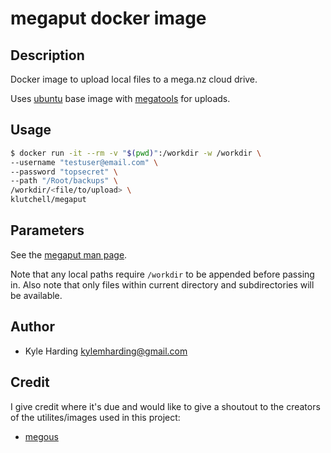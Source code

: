 # megaput docker image #

## Description ##

Docker image to upload local files to a mega.nz cloud drive.

Uses [ubuntu](https://hub.docker.com/_/ubuntu/) base image with [megatools](https://github.com/megous/megatools) for uploads.

## Usage ##

```bash
$ docker run -it --rm -v "$(pwd)":/workdir -w /workdir \
--username "testuser@email.com" \
--password "topsecret" \
--path "/Root/backups" \
/workdir/<file/to/upload> \
klutchell/megaput
```

## Parameters ##

See the [megaput man page](https://megatools.megous.com/man/megaput.html).

Note that any local paths require ```/workdir``` to be appended before passing in. Also note that only files within current directory and subdirectories will be available.

## Author ##

* Kyle Harding <kylemharding@gmail.com>

## Credit ##

I give credit where it's due and would like to give a shoutout to the creators of the utilites/images used in this project:
* [megous](https://github.com/megous/)
